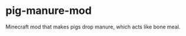 pig-manure-mod
==============

Minecraft mod that makes pigs drop manure, which acts like bone meal.
